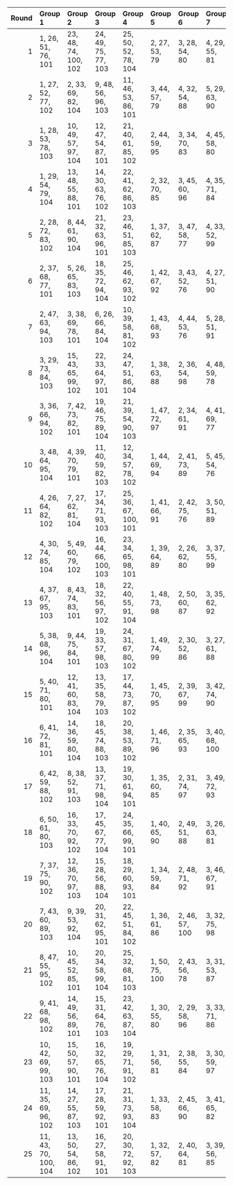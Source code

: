 |   Round | Group 1              | Group 2              | Group 3              | Group 4              | Group 5        | Group 6        | Group 7        | Group 8        | Group 9       | Group 10       | Group 11       | Group 12        | Group 13       | Group 14       | Group 15        | Group 16        | Group 17        | Group 18       | Group 19       | Group 20        | Group 21        | Group 22        | Group 23       | Group 24        | Group 25       |
|--------:|:---------------------|:---------------------|:---------------------|:---------------------|:---------------|:---------------|:---------------|:---------------|:--------------|:---------------|:---------------|:----------------|:---------------|:---------------|:----------------|:----------------|:----------------|:---------------|:---------------|:----------------|:----------------|:----------------|:---------------|:----------------|:---------------|
|       1 | 1, 26, 51, 76, 101   | 23, 48, 74, 100, 102 | 24, 49, 75, 77, 103  | 25, 50, 52, 78, 104  | 2, 27, 53, 79  | 3, 28, 54, 80  | 4, 29, 55, 81  | 5, 30, 56, 82  | 6, 31, 57, 83 | 7, 32, 58, 84  | 8, 33, 59, 85  | 9, 34, 60, 86   | 10, 35, 61, 87 | 11, 36, 62, 88 | 12, 37, 63, 89  | 13, 38, 64, 90  | 14, 39, 65, 91  | 15, 40, 66, 92 | 16, 41, 67, 93 | 17, 42, 68, 94  | 18, 43, 69, 95  | 19, 44, 70, 96  | 20, 45, 71, 97 | 21, 46, 72, 98  | 22, 47, 73, 99 |
|       2 | 1, 27, 52, 77, 102   | 2, 33, 69, 82, 104   | 9, 48, 56, 96, 103   | 11, 46, 53, 86, 101  | 3, 44, 57, 79  | 4, 32, 54, 88  | 5, 29, 63, 90  | 6, 38, 65, 95  | 7, 40, 70, 98 | 8, 45, 73, 81  | 10, 31, 71, 78 | 12, 28, 61, 76  | 13, 36, 51, 99 | 14, 26, 74, 92 | 15, 49, 67, 87  | 16, 42, 62, 97  | 17, 37, 72, 91  | 18, 47, 66, 89 | 19, 41, 64, 85 | 20, 39, 60, 84  | 21, 35, 59, 100 | 22, 34, 75, 80  | 23, 50, 55, 93 | 24, 30, 68, 83  | 25, 43, 58, 94 |
|       3 | 1, 28, 53, 78, 103   | 10, 49, 57, 97, 104  | 12, 47, 54, 87, 101  | 21, 40, 61, 85, 102  | 2, 44, 59, 95  | 3, 34, 70, 83  | 4, 45, 58, 80  | 5, 33, 55, 89  | 6, 30, 64, 91 | 7, 39, 66, 96  | 8, 41, 71, 99  | 9, 46, 74, 82   | 11, 32, 72, 79 | 13, 29, 62, 76 | 14, 37, 51, 100 | 15, 26, 75, 93  | 16, 50, 68, 88  | 17, 43, 63, 98 | 18, 38, 73, 92 | 19, 48, 67, 90  | 20, 42, 65, 86  | 22, 36, 60, 77  | 23, 35, 52, 81 | 24, 27, 56, 94  | 25, 31, 69, 84 |
|       4 | 1, 29, 54, 79, 104   | 13, 48, 55, 88, 101  | 14, 30, 63, 76, 102  | 22, 41, 62, 86, 103  | 2, 32, 70, 85  | 3, 45, 60, 96  | 4, 35, 71, 84  | 5, 46, 59, 81  | 6, 34, 56, 90 | 7, 31, 65, 92  | 8, 40, 67, 97  | 9, 42, 72, 100  | 10, 47, 75, 83 | 11, 50, 58, 98 | 12, 33, 73, 80  | 15, 38, 51, 77  | 16, 26, 52, 94  | 17, 27, 69, 89 | 18, 44, 64, 99 | 19, 39, 74, 93  | 20, 49, 68, 91  | 21, 43, 66, 87  | 23, 37, 61, 78 | 24, 36, 53, 82  | 25, 28, 57, 95 |
|       5 | 2, 28, 72, 83, 102   | 8, 44, 61, 90, 104   | 21, 32, 63, 96, 101  | 23, 46, 51, 85, 103  | 1, 37, 62, 87  | 3, 47, 58, 77  | 4, 33, 52, 99  | 5, 27, 74, 95  | 6, 49, 70, 94 | 7, 45, 69, 86  | 9, 36, 65, 79  | 10, 40, 54, 93  | 11, 29, 68, 80 | 12, 43, 55, 92 | 13, 30, 67, 89  | 14, 42, 64, 98  | 15, 39, 73, 100 | 16, 48, 75, 81 | 17, 50, 56, 84 | 18, 31, 59, 91  | 19, 34, 66, 82  | 20, 41, 57, 88  | 22, 38, 71, 76 | 24, 26, 60, 78  | 25, 35, 53, 97 |
|       6 | 2, 37, 68, 77, 101   | 5, 26, 65, 83, 103   | 18, 35, 72, 94, 104  | 25, 46, 62, 93, 102  | 1, 42, 67, 92  | 3, 43, 52, 76  | 4, 27, 51, 90  | 6, 40, 58, 78  | 7, 33, 53, 88 | 8, 28, 63, 82  | 9, 38, 57, 80  | 10, 32, 55, 100 | 11, 30, 75, 99 | 12, 50, 74, 91 | 13, 49, 66, 95  | 14, 41, 70, 84  | 15, 45, 59, 98  | 16, 34, 73, 85 | 17, 48, 60, 97 | 19, 47, 69, 79  | 20, 44, 54, 81  | 21, 29, 56, 86  | 22, 31, 61, 89 | 23, 36, 64, 96  | 24, 39, 71, 87 |
|       7 | 2, 47, 63, 94, 103   | 3, 38, 69, 78, 101   | 6, 26, 66, 84, 104   | 10, 39, 58, 81, 102  | 1, 43, 68, 93  | 4, 44, 53, 76  | 5, 28, 51, 91  | 7, 41, 59, 79  | 8, 34, 54, 89 | 9, 29, 64, 83  | 11, 33, 56, 77 | 12, 31, 52, 100 | 13, 27, 75, 92 | 14, 50, 67, 96 | 15, 42, 71, 85  | 16, 46, 60, 99  | 17, 35, 74, 86  | 18, 49, 61, 98 | 19, 36, 73, 95 | 20, 48, 70, 80  | 21, 45, 55, 82  | 22, 30, 57, 87  | 23, 32, 62, 90 | 24, 37, 65, 97  | 25, 40, 72, 88 |
|       8 | 3, 29, 73, 84, 103   | 15, 43, 65, 99, 102  | 22, 33, 64, 97, 101  | 24, 47, 51, 86, 104  | 1, 38, 63, 88  | 2, 36, 54, 98  | 4, 48, 59, 78  | 5, 34, 53, 100 | 6, 28, 75, 96 | 7, 50, 71, 95  | 8, 46, 70, 87  | 9, 45, 62, 91   | 10, 37, 66, 80 | 11, 41, 55, 94 | 12, 30, 69, 81  | 13, 44, 56, 93  | 14, 31, 68, 90  | 16, 40, 74, 77 | 17, 49, 52, 82 | 18, 27, 57, 85  | 19, 32, 60, 92  | 20, 35, 67, 83  | 21, 42, 58, 89 | 23, 39, 72, 76  | 25, 26, 61, 79 |
|       9 | 3, 36, 66, 94, 102   | 7, 42, 73, 82, 101   | 19, 46, 75, 89, 104  | 21, 39, 54, 90, 103  | 1, 47, 72, 97  | 2, 34, 61, 91  | 4, 41, 69, 77  | 5, 44, 52, 92  | 6, 27, 67, 98 | 8, 48, 57, 76  | 9, 32, 51, 95  | 10, 26, 70, 88  | 11, 45, 63, 83 | 12, 38, 58, 93 | 13, 33, 68, 87  | 14, 43, 62, 85  | 15, 37, 60, 81  | 16, 35, 56, 80 | 17, 31, 55, 96 | 18, 30, 71, 100 | 20, 50, 64, 79  | 22, 29, 65, 78  | 23, 40, 53, 99 | 24, 28, 74, 84  | 25, 49, 59, 86 |
|      10 | 3, 48, 64, 95, 104   | 4, 39, 70, 79, 101   | 11, 40, 59, 82, 103  | 12, 34, 57, 78, 102  | 1, 44, 69, 94  | 2, 41, 73, 89  | 5, 45, 54, 76  | 6, 29, 51, 92  | 7, 26, 67, 85 | 8, 42, 60, 80  | 9, 35, 55, 90  | 10, 30, 65, 84  | 13, 32, 53, 77 | 14, 28, 52, 93 | 15, 27, 68, 97  | 16, 43, 72, 86  | 17, 47, 61, 100 | 18, 36, 75, 87 | 19, 50, 62, 99 | 20, 37, 74, 96  | 21, 49, 71, 81  | 22, 46, 56, 83  | 23, 31, 58, 88 | 24, 33, 63, 91  | 25, 38, 66, 98 |
|      11 | 4, 26, 64, 82, 102   | 7, 27, 62, 81, 104   | 17, 34, 71, 93, 103  | 25, 36, 67, 100, 101 | 1, 41, 66, 91  | 2, 42, 75, 76  | 3, 50, 51, 89  | 5, 39, 57, 77  | 6, 32, 52, 87 | 8, 37, 56, 79  | 9, 31, 54, 99  | 10, 29, 74, 98  | 11, 49, 73, 90 | 12, 48, 65, 94 | 13, 40, 69, 83  | 14, 44, 58, 97  | 15, 33, 72, 84  | 16, 47, 59, 96 | 18, 46, 68, 78 | 19, 43, 53, 80  | 20, 28, 55, 85  | 21, 30, 60, 88  | 22, 35, 63, 95 | 23, 38, 70, 86  | 24, 45, 61, 92 |
|      12 | 4, 30, 74, 85, 104   | 5, 49, 60, 79, 102   | 16, 44, 66, 100, 103 | 23, 34, 65, 98, 101  | 1, 39, 64, 89  | 2, 26, 62, 80  | 3, 37, 55, 99  | 6, 35, 54, 77  | 7, 29, 52, 97 | 8, 27, 72, 96  | 9, 47, 71, 88  | 10, 46, 63, 92  | 11, 38, 67, 81 | 12, 42, 56, 95 | 13, 31, 70, 82  | 14, 45, 57, 94  | 15, 32, 69, 91  | 17, 41, 75, 78 | 18, 50, 53, 83 | 19, 28, 58, 86  | 20, 33, 61, 93  | 21, 36, 68, 84  | 22, 43, 59, 90 | 24, 40, 73, 76  | 25, 48, 51, 87 |
|      13 | 4, 37, 67, 95, 103   | 8, 43, 74, 83, 101   | 18, 32, 56, 97, 102  | 22, 40, 55, 91, 104  | 1, 48, 73, 98  | 2, 50, 60, 87  | 3, 35, 62, 92  | 5, 42, 70, 78  | 6, 45, 53, 93 | 7, 28, 68, 99  | 9, 49, 58, 76  | 10, 33, 51, 96  | 11, 26, 71, 89 | 12, 46, 64, 84 | 13, 39, 59, 94  | 14, 34, 69, 88  | 15, 44, 63, 86  | 16, 38, 61, 82 | 17, 36, 57, 81 | 19, 31, 72, 77  | 20, 47, 52, 90  | 21, 27, 65, 80  | 23, 30, 66, 79 | 24, 41, 54, 100 | 25, 29, 75, 85 |
|      14 | 5, 38, 68, 96, 104   | 9, 44, 75, 84, 101   | 19, 33, 57, 98, 103  | 24, 31, 67, 80, 102  | 1, 49, 74, 99  | 2, 30, 52, 86  | 3, 27, 61, 88  | 4, 36, 63, 93  | 6, 43, 71, 79 | 7, 46, 54, 94  | 8, 29, 69, 100 | 10, 50, 59, 76  | 11, 34, 51, 97 | 12, 26, 72, 90 | 13, 47, 65, 85  | 14, 40, 60, 95  | 15, 35, 70, 89  | 16, 45, 64, 87 | 17, 39, 62, 83 | 18, 37, 58, 82  | 20, 32, 73, 78  | 21, 48, 53, 91  | 22, 28, 66, 81 | 23, 41, 56, 92  | 25, 42, 55, 77 |
|      15 | 5, 40, 71, 80, 101   | 12, 41, 60, 83, 104  | 13, 35, 58, 79, 103  | 17, 44, 73, 87, 102  | 1, 45, 70, 95  | 2, 39, 67, 99  | 3, 42, 74, 90  | 4, 49, 65, 96  | 6, 46, 55, 76 | 7, 30, 51, 93  | 8, 26, 68, 86  | 9, 43, 61, 81   | 10, 36, 56, 91 | 11, 31, 66, 85 | 14, 33, 54, 78  | 15, 29, 53, 94  | 16, 28, 69, 98  | 18, 48, 62, 77 | 19, 37, 52, 88 | 20, 27, 63, 100 | 21, 38, 75, 97  | 22, 50, 72, 82  | 23, 47, 57, 84 | 24, 32, 59, 89  | 25, 34, 64, 92 |
|      16 | 6, 41, 72, 81, 101   | 14, 36, 59, 80, 104  | 18, 45, 74, 88, 103  | 20, 38, 53, 89, 102  | 1, 46, 71, 96  | 2, 35, 65, 93  | 3, 40, 68, 100 | 4, 43, 75, 91  | 5, 50, 66, 97 | 7, 47, 56, 76  | 8, 31, 51, 94  | 9, 26, 69, 87   | 10, 44, 62, 82 | 11, 37, 57, 92 | 12, 32, 67, 86  | 13, 42, 61, 84  | 15, 34, 55, 79  | 16, 30, 54, 95 | 17, 29, 70, 99 | 19, 49, 63, 78  | 21, 28, 64, 77  | 22, 39, 52, 98  | 23, 27, 73, 83 | 24, 48, 58, 85  | 25, 33, 60, 90 |
|      17 | 6, 42, 59, 88, 102   | 8, 38, 52, 91, 103   | 13, 37, 71, 98, 104  | 19, 30, 61, 94, 101  | 1, 35, 60, 85  | 2, 31, 74, 97  | 3, 49, 72, 93  | 4, 47, 68, 92  | 5, 43, 67, 84 | 7, 34, 63, 77  | 9, 27, 66, 78  | 10, 41, 53, 90  | 11, 28, 65, 87 | 12, 40, 62, 96 | 14, 46, 73, 79  | 15, 48, 54, 82  | 16, 29, 57, 89  | 17, 32, 64, 80 | 18, 39, 55, 86 | 20, 36, 69, 76  | 21, 44, 51, 83  | 22, 26, 58, 100 | 23, 33, 75, 95 | 24, 50, 70, 81  | 25, 45, 56, 99 |
|      18 | 6, 50, 61, 80, 103   | 16, 33, 70, 92, 102  | 17, 45, 67, 77, 104  | 24, 35, 66, 99, 101  | 1, 40, 65, 90  | 2, 49, 51, 88  | 3, 26, 63, 81  | 4, 38, 56, 100 | 5, 31, 75, 86 | 7, 36, 55, 78  | 8, 30, 53, 98  | 9, 28, 73, 97   | 10, 48, 72, 89 | 11, 47, 64, 93 | 12, 39, 68, 82  | 13, 43, 57, 96  | 14, 32, 71, 83  | 15, 46, 58, 95 | 18, 42, 52, 79 | 19, 27, 54, 84  | 20, 29, 59, 87  | 21, 34, 62, 94  | 22, 37, 69, 85 | 23, 44, 60, 91  | 25, 41, 74, 76 |
|      19 | 7, 37, 75, 90, 102   | 12, 36, 70, 97, 103  | 15, 28, 56, 88, 104  | 18, 29, 60, 93, 101  | 1, 34, 59, 84  | 2, 48, 71, 92  | 3, 46, 67, 91  | 4, 42, 66, 83  | 5, 41, 58, 87 | 6, 33, 62, 100 | 8, 50, 65, 77  | 9, 40, 52, 89   | 10, 27, 64, 86 | 11, 39, 61, 95 | 13, 45, 72, 78  | 14, 47, 53, 81  | 16, 31, 63, 79  | 17, 38, 54, 85 | 19, 35, 68, 76 | 20, 43, 51, 82  | 21, 26, 57, 99  | 22, 32, 74, 94  | 23, 49, 69, 80 | 24, 44, 55, 98  | 25, 30, 73, 96 |
|      20 | 7, 43, 60, 89, 103   | 9, 39, 53, 92, 104   | 20, 31, 62, 95, 101  | 22, 45, 51, 84, 102  | 1, 36, 61, 86  | 2, 46, 57, 100 | 3, 32, 75, 98  | 4, 50, 73, 94  | 5, 48, 69, 93 | 6, 44, 68, 85  | 8, 35, 64, 78  | 10, 28, 67, 79  | 11, 42, 54, 91 | 12, 29, 66, 88 | 13, 41, 63, 97  | 14, 38, 72, 99  | 15, 47, 74, 80  | 16, 49, 55, 83 | 17, 30, 58, 90 | 18, 33, 65, 81  | 19, 40, 56, 87  | 21, 37, 70, 76  | 23, 26, 59, 77 | 24, 34, 52, 96  | 25, 27, 71, 82 |
|      21 | 8, 47, 55, 95, 102   | 10, 45, 52, 85, 101  | 20, 34, 58, 99, 104  | 25, 32, 68, 81, 103  | 1, 50, 75, 100 | 2, 43, 56, 78  | 3, 31, 53, 87  | 4, 28, 62, 89  | 5, 37, 64, 94 | 6, 39, 69, 97  | 7, 44, 72, 80  | 9, 30, 70, 77   | 11, 27, 60, 76 | 12, 35, 51, 98 | 13, 26, 73, 91  | 14, 48, 66, 86  | 15, 41, 61, 96  | 16, 36, 71, 90 | 17, 46, 65, 88 | 18, 40, 63, 84  | 19, 38, 59, 83  | 21, 33, 74, 79  | 22, 49, 54, 92 | 23, 29, 67, 82  | 24, 42, 57, 93 |
|      22 | 9, 41, 68, 98, 102   | 14, 49, 56, 89, 101  | 15, 31, 64, 76, 103  | 23, 42, 63, 87, 104  | 1, 30, 55, 80  | 2, 29, 58, 96  | 3, 33, 71, 86  | 4, 46, 61, 97  | 5, 36, 72, 85 | 6, 47, 60, 82  | 7, 35, 57, 91  | 8, 32, 66, 93   | 10, 43, 73, 77 | 11, 48, 52, 84 | 12, 27, 59, 99  | 13, 34, 74, 81  | 16, 39, 51, 78  | 17, 26, 53, 95 | 18, 28, 70, 90 | 19, 45, 65, 100 | 20, 40, 75, 94  | 21, 50, 69, 92  | 22, 44, 67, 88 | 24, 38, 62, 79  | 25, 37, 54, 83 |
|      23 | 10, 42, 69, 99, 103  | 15, 50, 57, 90, 101  | 16, 32, 65, 76, 104  | 19, 29, 71, 91, 102  | 1, 31, 56, 81  | 2, 38, 55, 84  | 3, 30, 59, 97  | 4, 34, 72, 87  | 5, 47, 62, 98 | 6, 37, 73, 86  | 7, 48, 61, 83  | 8, 36, 58, 92   | 9, 33, 67, 94  | 11, 44, 74, 78 | 12, 49, 53, 85  | 13, 28, 60, 100 | 14, 35, 75, 82  | 17, 40, 51, 79 | 18, 26, 54, 96 | 20, 46, 66, 77  | 21, 41, 52, 95  | 22, 27, 70, 93  | 23, 45, 68, 89 | 24, 43, 64, 88  | 25, 39, 63, 80 |
|      24 | 11, 35, 69, 96, 102  | 14, 27, 55, 87, 103  | 17, 28, 59, 92, 101  | 21, 31, 73, 93, 104  | 1, 33, 58, 83  | 2, 45, 66, 90  | 3, 41, 65, 82  | 4, 40, 57, 86  | 5, 32, 61, 99 | 6, 36, 74, 89  | 7, 49, 64, 100 | 8, 39, 75, 88   | 9, 50, 63, 85  | 10, 38, 60, 94 | 12, 44, 71, 77  | 13, 46, 52, 80  | 15, 30, 62, 78  | 16, 37, 53, 84 | 18, 34, 67, 76 | 19, 42, 51, 81  | 20, 26, 56, 98  | 22, 48, 68, 79  | 23, 43, 54, 97 | 24, 29, 72, 95  | 25, 47, 70, 91 |
|      25 | 11, 43, 70, 100, 104 | 13, 50, 54, 86, 102  | 16, 27, 58, 91, 101  | 20, 30, 72, 92, 103  | 1, 32, 57, 82  | 2, 40, 64, 81  | 3, 39, 56, 85  | 4, 31, 60, 98  | 5, 35, 73, 88 | 6, 48, 63, 99  | 7, 38, 74, 87  | 8, 49, 62, 84   | 9, 37, 59, 93  | 10, 34, 68, 95 | 12, 45, 75, 79  | 14, 29, 61, 77  | 15, 36, 52, 83  | 17, 33, 66, 76 | 18, 41, 51, 80 | 19, 26, 55, 97  | 21, 47, 67, 78  | 22, 42, 53, 96  | 23, 28, 71, 94 | 24, 46, 69, 90  | 25, 44, 65, 89 |